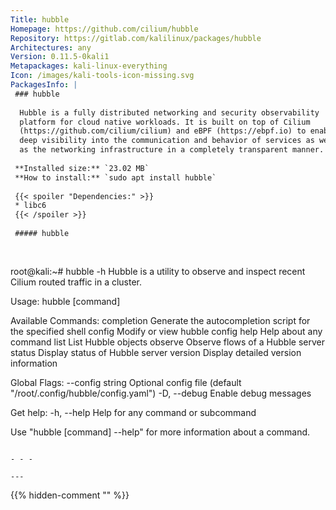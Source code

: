 ```yaml
---
Title: hubble
Homepage: https://github.com/cilium/hubble
Repository: https://gitlab.com/kalilinux/packages/hubble
Architectures: any
Version: 0.11.5-0kali1
Metapackages: kali-linux-everything 
Icon: /images/kali-tools-icon-missing.svg
PackagesInfo: |
 ### hubble
 
  Hubble is a fully distributed networking and security observability
  platform for cloud native workloads. It is built on top of Cilium
  (https://github.com/cilium/cilium) and eBPF (https://ebpf.io) to enable
  deep visibility into the communication and behavior of services as well
  as the networking infrastructure in a completely transparent manner.
 
 **Installed size:** `23.02 MB`  
 **How to install:** `sudo apt install hubble`  
 
 {{< spoiler "Dependencies:" >}}
 * libc6 
 {{< /spoiler >}}
 
 ##### hubble
 
 
 ```
 root@kali:~# hubble -h
 Hubble is a utility to observe and inspect recent Cilium routed traffic in a cluster.
 
 Usage:
   hubble [command]
 
 Available Commands:
   completion  Generate the autocompletion script for the specified shell
   config      Modify or view hubble config
   help        Help about any command
   list        List Hubble objects
   observe     Observe flows of a Hubble server
   status      Display status of Hubble server
   version     Display detailed version information
 
 Global Flags:
       --config string   Optional config file (default "/root/.config/hubble/config.yaml")
   -D, --debug           Enable debug messages
 
 Get help:
   -h, --help	Help for any command or subcommand
 
 Use "hubble [command] --help" for more information about a command.
 ```
 
 - - -
 
---
```

{{% hidden-comment "<!--Do not edit anything above this line-->" %}}
